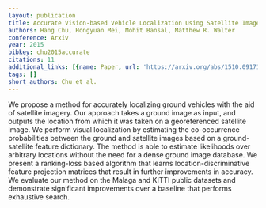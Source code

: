 ```yaml
---
layout: publication
title: Accurate Vision-based Vehicle Localization Using Satellite Imagery
authors: Hang Chu, Hongyuan Mei, Mohit Bansal, Matthew R. Walter
conference: Arxiv
year: 2015
bibkey: chu2015accurate
citations: 11
additional_links: [{name: Paper, url: 'https://arxiv.org/abs/1510.09171'}]
tags: []
short_authors: Chu et al.
---
```

We propose a method for accurately localizing ground vehicles with the aid of
satellite imagery. Our approach takes a ground image as input, and outputs the
location from which it was taken on a georeferenced satellite image. We perform
visual localization by estimating the co-occurrence probabilities between the
ground and satellite images based on a ground-satellite feature dictionary. The
method is able to estimate likelihoods over arbitrary locations without the
need for a dense ground image database. We present a ranking-loss based
algorithm that learns location-discriminative feature projection matrices that
result in further improvements in accuracy. We evaluate our method on the
Malaga and KITTI public datasets and demonstrate significant improvements over
a baseline that performs exhaustive search.